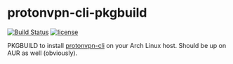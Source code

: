 protonvpn-cli-pkgbuild
======================
[![Build Status](https://travis-ci.org/ddnomad/protonvpn-cli-pkgbuild.svg?branch=master)](https://travis-ci.org/ddnomad/protonvpn-cli-pkgbuild) [![license](https://img.shields.io/github/license/ddnomad/protonvpn-cli-pkgbuild.svg)](https://github.com/ddnomad/protonvpn-cli-pkgbuild)

PKGBUILD to install [protonvpn-cli](https://github.com/ProtonVPN/protonvpn-cli) on your Arch Linux host. Should be up on AUR
as well (obviously).
